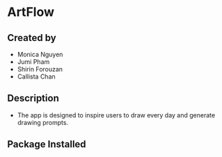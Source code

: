 # ArtFlow

## Created by 
- Monica Nguyen 
- Jumi Pham
- Shirin Forouzan
- Callista Chan

## Description 
- The app is designed to inspire users to draw every day and generate drawing prompts.

## Package Installed 
